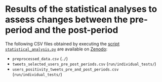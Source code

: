 # Results of the statistical analyses to assess changes between the pre-period and the post-period
The following CSV files obtained by executing the [script `statistical_analysis.py`](https://github.com/digitalepidemiologylab/content_changes_paper/blob/main/time_extract.py) are available on [Zenodo](https://zenodo.org/record/6957748#.Y0ff3nZBy5c):
- `preprocessed_data.csv` (`./`)
- `tweets_selected_users_pre_post_periods.csv` (`run/individual_tests/`)
- `users_positivity_tweets_pre_and_post_periods.csv` (`run/individual_tests/`)
